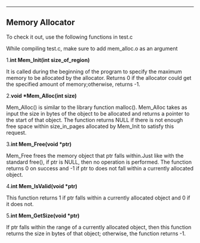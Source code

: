----
## Memory Allocator

To check it out, use the following functions in test.c

While compiling test.c, make sure to add mem_alloc.o as an argument

1.**int Mem_Init(int size_of_region)**

It is called during the beginning of the program to specify the maximum memory to be allocated by the allocator.
Returns 0 if the allocator could get the specified amount of memory;otherwise, returns -1.

2.**void \*Mem_Alloc(int size)**

Mem_Alloc() is similar to the library function malloc(). Mem_Alloc takes as input the size in bytes of the object to be allocated and returns a pointer to the start of that object. The function returns NULL if there is not enough free space within size_in_pages allocated by Mem_Init to satisfy this request.

3.**int Mem_Free(void \*ptr)**

Mem_Free frees the memory object that ptr falls within.Just like with the standard free(), if ptr is NULL, then no operation is performed. The function returns 0 on success and -1 if ptr to does not fall within a currently allocated object.

4.**int Mem_IsValid(void \*ptr)**

This function returns 1 if ptr falls within a currently allocated object and 0 if it does not.

5.**int Mem_GetSize(void \*ptr)**

If ptr falls within the range of a currently allocated object, then this function returns the size in bytes of that object; otherwise, the function returns -1.
